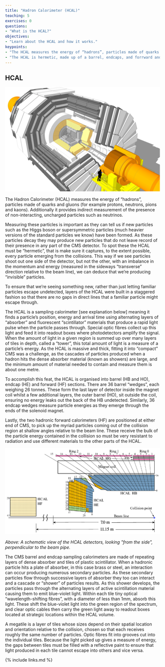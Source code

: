 ```yaml
---
title: "Hadron Calorimeter (HCAL)"
teaching: 5
exercises: 0
questions:
- "What is the HCAL?"
objectives:
- "Learn about the HCAL and how it works."
keypoints:
- "The HCAL measures the energy of “hadrons”, particles made of quarks and gluons (for example protons, neutrons, pions and kaons)."
- "The HCAL is hermetic, made up of a barrel, endcaps, and forrward and outer detectors."
---
```

## HCAL

![](../fig/cms_hcal.png)

The Hadron Calorimeter (HCAL) measures the energy of “hadrons”, particles made of quarks and gluons (for example protons, neutrons, pions and kaons). Additionally it provides indirect measurement of the presence of non-interacting, uncharged particles such as neutrinos.

Measuring these particles is important as they can tell us if new particles such as the Higgs boson or supersymmetric particles (much heavier versions of the standard particles we know) have been formed.
As these particles decay they may produce new particles that do not leave record of their presence in any part of the CMS detector. To spot these the HCAL must be “hermetic”, that is make sure it captures, to the extent possible, every particle emerging from the collisions. This way if we see particles shoot out one side of the detector, but not the other, with an imbalance in the momentum and energy (measured in the sideways “transverse” direction relative to the beam line), we can deduce that we’re producing “invisible” particles.

To ensure that we’re seeing something new, rather than just letting familiar particles escape undetected, layers of the HCAL were built in a staggered fashion so that there are no gaps in direct lines that a familiar particle might escape through.

The HCAL is a sampling calorimeter [see explanation below] meaning it finds a particle’s position, energy and arrival time using alternating layers of “absorber” and fluorescent “scintillator” materials that produce a rapid light pulse when the particle passes through. Special optic fibres collect up this light and feed it into readout boxes where photodetectors amplify the signal.   When the amount of light in a given region is summed up over many layers of tiles in depth, called a “tower”, this total amount of light is a measure of a particle’s energy.
As the HCAL is massive and thick, fitting it into “compact” CMS was a challenge, as the cascades of particles produced when a hadron hits the dense absorber material (known as showers) are large, and the minimum amount of material needed to contain and measure them is about one metre.   

To accomplish this feat, the HCAL is organised into barrel (HB and HO), endcap (HE) and forward (HF) sections. There are 36 barrel “wedges”, each weighing 26 tonnes. These form the last layer of detector inside the magnet coil whilst a few additional layers, the outer barrel (HO), sit outside the coil, ensuring no energy leaks out the back of the HB undetected.  Similarly, 36 endcap wedges measure particle energies as they emerge through the ends of the solenoid magnet.

Lastly, the two hadronic forward calorimeters (HF) are positioned at either end of CMS, to pick up the myriad particles coming out of the collision region at shallow angles relative to the beam line. These receive the bulk of the particle energy contained in the collision so must be very resistant to radiation and use different materials to the other parts of the HCAL.

![](../fig/Figure_001.png)

*Above: A schematic view of the HCAL detectors, looking "from the side", perpendicular to the beam pipe.*

The CMS barrel and endcap sampling calorimeters are made of repeating layers of dense absorber and tiles of plastic scintillator. When a hadronic particle hits a plate of absorber, in this case brass or steel, an interaction can occur producing numerous secondary particles. As these secondary particles flow through successive layers of absorber they too can interact and a cascade or “shower” of particles results.  As this shower develops, the particles pass through the alternating layers of active scintillation material causing them to emit blue-violet light. Within each tile tiny optical “wavelength-shifting fibres”, with a diameter of less than 1mm, absorb this light. These shift the blue-violet light into the green region of the spectrum, and clear optic cables then carry the green light away to readout boxes located at strategic locations within the HCAL volume.

A megatile is a layer of tiles whose sizes depend on their spatial location and orientation relative to the collision, chosen so that each receives roughly the same number of particles. Optic fibres fit into grooves cut into the individual tiles. Because the light picked up gives a measure of energy, the gaps between tiles must be filled with a reflective paint to ensure that light produced in each tile cannot escape into others and vice versa.

{% include links.md %}
